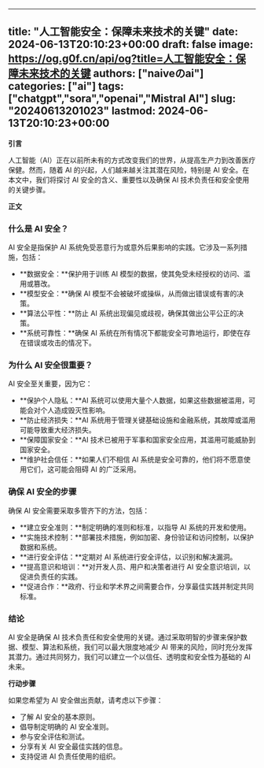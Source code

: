 
---
title: "人工智能安全：保障未来技术的关键"
date: 2024-06-13T20:10:23+00:00
draft: false
image: https://og.g0f.cn/api/og?title=人工智能安全：保障未来技术的关键
authors: ["naiveのai"]
categories: ["ai"]
tags: ["chatgpt","sora","openai","Mistral AI"]
slug: "20240613201023"
lastmod: 2024-06-13T20:10:23+00:00
---
**引言**

人工智能（AI）正在以前所未有的方式改变我们的世界，从提高生产力到改善医疗保健。然而，随着 AI 的兴起，人们越来越关注其潜在风险，特别是 AI 安全。在本文中，我们将探讨 AI 安全的含义、重要性以及确保 AI 技术负责任和安全使用的关键步骤。

**正文**

### 什么是 AI 安全？

AI 安全是指保护 AI 系统免受恶意行为或意外后果影响的实践。它涉及一系列措施，包括：

- **数据安全：**保护用于训练 AI 模型的数据，使其免受未经授权的访问、滥用或篡改。
- **模型安全：**确保 AI 模型不会被破坏或操纵，从而做出错误或有害的决策。
- **算法公平性：**防止 AI 系统出现偏见或歧视，确保其做出公平公正的决策。
- **系统可靠性：**确保 AI 系统在所有情况下都能安全可靠地运行，即使在存在错误或攻击的情况下。

### 为什么 AI 安全很重要？

AI 安全至关重要，因为它：

- **保护个人隐私：**AI 系统可以使用大量个人数据，如果这些数据被滥用，可能会对个人造成毁灭性影响。
- **防止经济损失：**AI 系统用于管理关键基础设施和金融系统，其故障或滥用可能导致重大经济损失。
- **保障国家安全：**AI 技术已被用于军事和国家安全应用，其滥用可能威胁到国家安全。
- **维护社会信任：**如果人们不相信 AI 系统是安全可靠的，他们将不愿意使用它们，这可能会阻碍 AI 的广泛采用。

### 确保 AI 安全的步骤

确保 AI 安全需要采取多管齐下的方法，包括：

- **建立安全准则：**制定明确的准则和标准，以指导 AI 系统的开发和使用。
- **实施技术控制：**部署技术措施，例如加密、身份验证和访问控制，以保护数据和系统。
- **进行安全评估：**定期对 AI 系统进行安全评估，以识别和解决漏洞。
- **提高意识和培训：**对开发人员、用户和决策者进行 AI 安全意识培训，以促进负责任的实践。
- **促进合作：**政府、行业和学术界之间需要合作，分享最佳实践并制定共同标准。

### 结论

AI 安全是确保 AI 技术负责任和安全使用的关键。通过采取明智的步骤来保护数据、模型、算法和系统，我们可以最大限度地减少 AI 带来的风险，同时充分发挥其潜力。通过共同努力，我们可以建立一个以信任、透明度和安全性为基础的 AI 未来。

**行动步骤**

如果您希望为 AI 安全做出贡献，请考虑以下步骤：

- 了解 AI 安全的基本原则。
- 倡导制定明确的 AI 安全准则。
- 参与安全评估和测试。
- 分享有关 AI 安全最佳实践的信息。
- 支持促进 AI 负责任使用的组织。